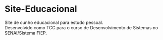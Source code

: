 # Site-Educacional
Site de cunho educacional para estudo pessoal.               
Desenvolvido como TCC para o curso de Desenvolvimento de Sistemas
no SENAI/Sistema FIEP.
